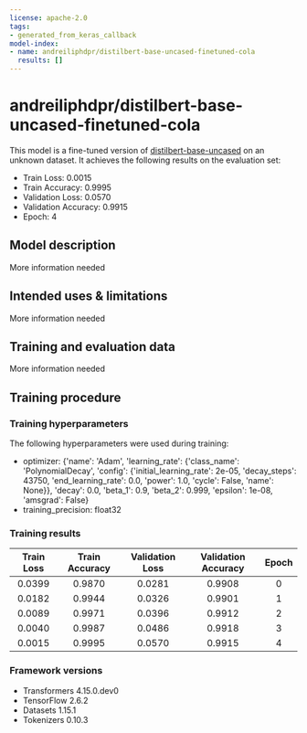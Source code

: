 ```yaml
---
license: apache-2.0
tags:
- generated_from_keras_callback
model-index:
- name: andreiliphdpr/distilbert-base-uncased-finetuned-cola
  results: []
---
```


<!-- This model card has been generated automatically according to the information Keras had access to. You should
probably proofread and complete it, then remove this comment. -->

# andreiliphdpr/distilbert-base-uncased-finetuned-cola

This model is a fine-tuned version of [distilbert-base-uncased](https://huggingface.co/distilbert-base-uncased) on an unknown dataset.
It achieves the following results on the evaluation set:
- Train Loss: 0.0015
- Train Accuracy: 0.9995
- Validation Loss: 0.0570
- Validation Accuracy: 0.9915
- Epoch: 4

## Model description

More information needed

## Intended uses & limitations

More information needed

## Training and evaluation data

More information needed

## Training procedure

### Training hyperparameters

The following hyperparameters were used during training:
- optimizer: {'name': 'Adam', 'learning_rate': {'class_name': 'PolynomialDecay', 'config': {'initial_learning_rate': 2e-05, 'decay_steps': 43750, 'end_learning_rate': 0.0, 'power': 1.0, 'cycle': False, 'name': None}}, 'decay': 0.0, 'beta_1': 0.9, 'beta_2': 0.999, 'epsilon': 1e-08, 'amsgrad': False}
- training_precision: float32

### Training results

| Train Loss | Train Accuracy | Validation Loss | Validation Accuracy | Epoch |
|:----------:|:--------------:|:---------------:|:-------------------:|:-----:|
| 0.0399     | 0.9870         | 0.0281          | 0.9908              | 0     |
| 0.0182     | 0.9944         | 0.0326          | 0.9901              | 1     |
| 0.0089     | 0.9971         | 0.0396          | 0.9912              | 2     |
| 0.0040     | 0.9987         | 0.0486          | 0.9918              | 3     |
| 0.0015     | 0.9995         | 0.0570          | 0.9915              | 4     |


### Framework versions

- Transformers 4.15.0.dev0
- TensorFlow 2.6.2
- Datasets 1.15.1
- Tokenizers 0.10.3
